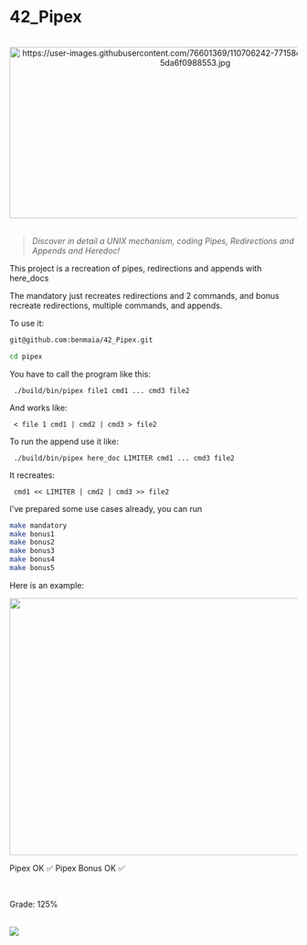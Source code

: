 # 42_Pipex
 
 <div align="center"><br>
  <img src="https://user-images.githubusercontent.com/76601369/110706242-77158d00-81ef-11eb-8085-5da6f0988553.jpg" alt="https://user-images.githubusercontent.com/76601369/110706242-77158d00-81ef-11eb-8085-5da6f0988553.jpg" width="650" height="300">
</div>
</br>

> *Discover in detail a UNIX mechanism, coding Pipes, Redirections and Appends and Heredoc!*

<p> This project is a recreation of pipes, redirections and appends with here_docs</p>
<p> The mandatory just recreates redirections and 2 commands, and bonus recreate redirections, multiple commands, and appends.</p> 
<p> To use it:</p>

```bash
git@github.com:benmaia/42_Pipex.git
```

```bash
cd pipex
```
<p> You have to call the program like this:</p>
<p><code> ./build/bin/pipex file1 cmd1 ... cmd3 file2</code></p>
<p> And works like:</p>
<p><code> < file 1 cmd1 | cmd2 | cmd3 > file2</code></p>
<p> To run the append use it like:</p>
<p><code> ./build/bin/pipex here_doc LIMITER cmd1 ... cmd3 file2</code></p>
<p> It recreates:</p>
<p><code> cmd1 << LIMITER | cmd2 | cmd3 >> file2</code></p>
<p> I've prepared some use cases already, you can run</p>


```bash
make mandatory
make bonus1
make bonus2
make bonus3
make bonus4
make bonus5
```

<p> Here is an example:</p>

<img src="https://cdn.discordapp.com/attachments/461563270411714561/953330905949294672/ezgif.com-gif-maker1.gif" width="1000px" height="450px"/>
</br>
<p> Pipex OK ✅ Pipex Bonus OK ✅</p>
</br>
<p> Grade: 125% </p>
<div style="display: inline"><br>
   <img src="https://cdn.discordapp.com/attachments/461563270411714561/953326133233991700/Screen_Shot_2022-03-15_at_4.16.20_PM.png">
</div>
